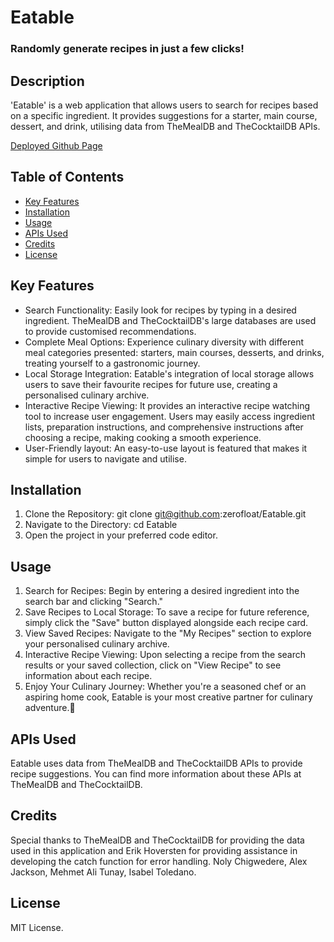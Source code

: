 # Eatable

### Randomly generate recipes in just a few clicks!

## Description
'Eatable' is a web application that allows users to search for recipes based on a specific ingredient. It provides suggestions for a starter, main course, dessert, and drink, utilising data from TheMealDB and TheCocktailDB APIs.

[Deployed Github Page](https://zerofloat.github.io/Eatable/)

## Table of Contents 
* [Key Features](#key-features)
* [Installation](#installation)
* [Usage](#usage)
* [APIs Used](#apis-used)
* [Credits](#credits)
* [License](#license)

## Key Features
* Search Functionality: Easily look for recipes by typing in a desired ingredient. TheMealDB and TheCocktailDB's large databases are used to provide customised recommendations.
* Complete Meal Options: Experience culinary diversity with different meal categories presented: starters, main courses, desserts, and drinks, treating yourself to a gastronomic journey.
* Local Storage Integration: Eatable's integration of local storage allows users to save their favourite recipes for future use, creating a personalised culinary archive.
* Interactive Recipe Viewing: It provides an interactive recipe watching tool to increase user engagement. Users may easily access ingredient lists, preparation instructions, and comprehensive instructions after choosing a recipe, making cooking a smooth experience.
* User-Friendly layout: An easy-to-use layout is featured that makes it simple for users to navigate and utilise.

## Installation
1. Clone the Repository: git clone git@github.com:zerofloat/Eatable.git
2. Navigate to the Directory: cd Eatable
3. Open the project in your preferred code editor.

## Usage
1. Search for Recipes: Begin by entering a desired ingredient into the search bar and clicking "Search."
2. Save Recipes to Local Storage: To save a recipe for future reference, simply click the "Save" button displayed alongside each recipe card.
3. View Saved Recipes: Navigate to the "My Recipes" section to explore your personalised culinary archive.
4. Interactive Recipe Viewing: Upon selecting a recipe from the search results or your saved collection, click on "View Recipe" to see information about each recipe.
5. Enjoy Your Culinary Journey: Whether you're a seasoned chef or an aspiring home cook, Eatable is your most creative partner for culinary adventure.🙂


## APIs Used
Eatable uses data from TheMealDB and TheCocktailDB APIs to provide recipe suggestions. You can find more information about these APIs at TheMealDB and TheCocktailDB.

## Credits
Special thanks to TheMealDB and TheCocktailDB for providing the data used in this application and Erik Hoversten for providing assistance in developing the catch function for error handling.
Noly Chigwedere, Alex Jackson, Mehmet Ali Tunay, Isabel Toledano.

## License 
MIT License.